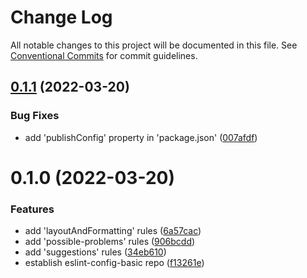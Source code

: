# Change Log

All notable changes to this project will be documented in this file.
See [Conventional Commits](https://conventionalcommits.org) for commit guidelines.

## [0.1.1](https://github.com/chaosZsc/eslint-config/compare/@chaos/eslint-config-basic@0.1.0...@chaos/eslint-config-basic@0.1.1) (2022-03-20)


### Bug Fixes

* add 'publishConfig' property in 'package.json' ([007afdf](https://github.com/chaosZsc/eslint-config/commit/007afdf482c86c20457e616f2c86ae175326f693))





# 0.1.0 (2022-03-20)


### Features

* add 'layoutAndFormatting' rules ([6a57cac](https://github.com/chaosZsc/eslint-config/commit/6a57cacf3c13225a235c4dc8bb81b0b517f56d50))
* add 'possible-problems' rules ([906bcdd](https://github.com/chaosZsc/eslint-config/commit/906bcddb9886fdfd894cd63ea1ca0fd958d0ff57))
* add 'suggestions' rules ([34eb610](https://github.com/chaosZsc/eslint-config/commit/34eb610c61edfc1ffed858ced1de41d4ec19682d))
* establish eslint-config-basic repo ([f13261e](https://github.com/chaosZsc/eslint-config/commit/f13261e403af154f9a44de36f051731e6b1dca3a))
